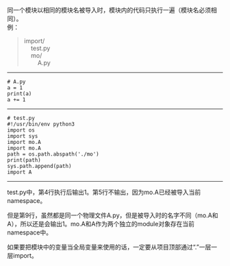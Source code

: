 <!-- 
.. title: python的import机制
.. slug: pythonde-importji-zhi
.. date: 2013/03/18 19:11:42
.. tags: Python
.. link: 
.. description: 
-->


同一个模块以相同的模块名被导入时，模块内的代码只执行一遍（模块名必须相同）。  
例：  

>import/  
>    test.py  
>    mo/  
>        A.py  

****************************************************************************

	# A.py
	a = 1
	print(a)
	a += 1

****************************************************************************

	# test.py
	#!/usr/bin/env python3
	import os
	import sys
	import mo.A
	import mo.A
	path = os.path.abspath('./mo')
	print(path)
	sys.path.append(path)
	import A

****************************************************************************
test.py中，第4行执行后输出1。第5行不输出，因为mo.A已经被导入当前namespace。  

但是第9行，虽然都是同一个物理文件A.py，但是被导入时的名字不同（mo.A和A），所以还是会输出1。mo.A和A作为两个独立的module对象存在当前namespace中。  

如果要把模块中的变量当全局变量来使用的话，一定要从项目顶部通过“.”一层一层import。  
